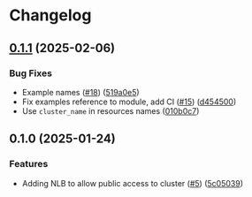 # Changelog

## [0.1.1](https://github.com/cloudquery/terraform-cloudquery-modules/compare/clickhouse-v0.1.0...clickhouse-v0.1.1) (2025-02-06)


### Bug Fixes

* Example names ([#18](https://github.com/cloudquery/terraform-cloudquery-modules/issues/18)) ([519a0e5](https://github.com/cloudquery/terraform-cloudquery-modules/commit/519a0e5d157007370fc94683852600c23f128939))
* Fix examples reference to module, add CI ([#15](https://github.com/cloudquery/terraform-cloudquery-modules/issues/15)) ([d454500](https://github.com/cloudquery/terraform-cloudquery-modules/commit/d454500d200b14a356cb3776844f2e4424ad6f5b))
* Use `cluster_name` in resources names ([010b0c7](https://github.com/cloudquery/terraform-cloudquery-modules/commit/010b0c7d56e90a6144652f12352592513d36b14b))

## 0.1.0 (2025-01-24)


### Features

* Adding NLB to allow public access to cluster ([#5](https://github.com/cloudquery/terraform-cloudquery-modules/issues/5)) ([5c05039](https://github.com/cloudquery/terraform-cloudquery-modules/commit/5c05039098bdd65294f806f7aed4dba3f0fd499f))
